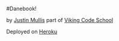 #Danebook!

by [Justin Mullis](https://github.com/nonadmin)
part of [Viking Code School](http://www.vikingcodeschool.com/)

Deployed on [Heroku](https://calm-brushlands-7082.herokuapp.com)